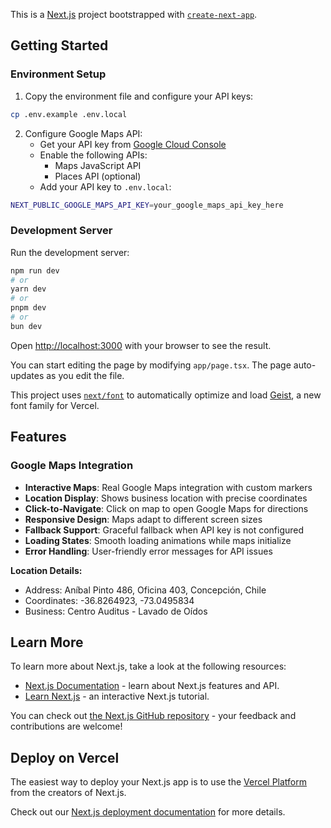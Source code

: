 This is a [Next.js](https://nextjs.org) project bootstrapped with [`create-next-app`](https://nextjs.org/docs/app/api-reference/cli/create-next-app).

## Getting Started

### Environment Setup

1. Copy the environment file and configure your API keys:
```bash
cp .env.example .env.local
```

2. Configure Google Maps API:
   - Get your API key from [Google Cloud Console](https://developers.google.com/maps/documentation/javascript/get-api-key)
   - Enable the following APIs:
     - Maps JavaScript API
     - Places API (optional)
   - Add your API key to `.env.local`:
```bash
NEXT_PUBLIC_GOOGLE_MAPS_API_KEY=your_google_maps_api_key_here
```

### Development Server

Run the development server:

```bash
npm run dev
# or
yarn dev
# or
pnpm dev
# or
bun dev
```

Open [http://localhost:3000](http://localhost:3000) with your browser to see the result.

You can start editing the page by modifying `app/page.tsx`. The page auto-updates as you edit the file.

This project uses [`next/font`](https://nextjs.org/docs/app/building-your-application/optimizing/fonts) to automatically optimize and load [Geist](https://vercel.com/font), a new font family for Vercel.

## Features

### Google Maps Integration
- **Interactive Maps**: Real Google Maps integration with custom markers
- **Location Display**: Shows business location with precise coordinates
- **Click-to-Navigate**: Click on map to open Google Maps for directions
- **Responsive Design**: Maps adapt to different screen sizes
- **Fallback Support**: Graceful fallback when API key is not configured
- **Loading States**: Smooth loading animations while maps initialize
- **Error Handling**: User-friendly error messages for API issues

**Location Details:**
- Address: Aníbal Pinto 486, Oficina 403, Concepción, Chile
- Coordinates: -36.8264923, -73.0495834
- Business: Centro Auditus - Lavado de Oídos

## Learn More

To learn more about Next.js, take a look at the following resources:

- [Next.js Documentation](https://nextjs.org/docs) - learn about Next.js features and API.
- [Learn Next.js](https://nextjs.org/learn) - an interactive Next.js tutorial.

You can check out [the Next.js GitHub repository](https://github.com/vercel/next.js) - your feedback and contributions are welcome!

## Deploy on Vercel

The easiest way to deploy your Next.js app is to use the [Vercel Platform](https://vercel.com/new?utm_medium=default-template&filter=next.js&utm_source=create-next-app&utm_campaign=create-next-app-readme) from the creators of Next.js.

Check out our [Next.js deployment documentation](https://nextjs.org/docs/app/building-your-application/deploying) for more details.
